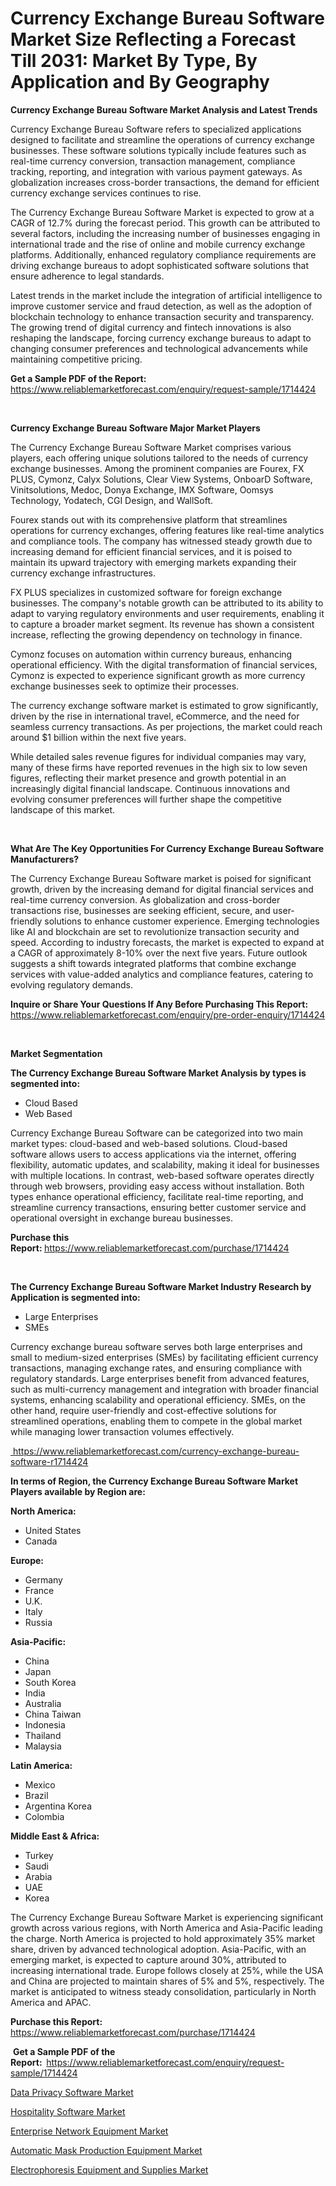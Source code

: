 <p><h1>Currency Exchange Bureau Software Market Size Reflecting a Forecast Till 2031: Market By Type, By Application and By Geography</h1></p><p><strong>Currency Exchange Bureau Software Market Analysis and Latest Trends</strong></p>
<p><p>Currency Exchange Bureau Software refers to specialized applications designed to facilitate and streamline the operations of currency exchange businesses. These software solutions typically include features such as real-time currency conversion, transaction management, compliance tracking, reporting, and integration with various payment gateways. As globalization increases cross-border transactions, the demand for efficient currency exchange services continues to rise.</p><p>The Currency Exchange Bureau Software Market is expected to grow at a CAGR of 12.7% during the forecast period. This growth can be attributed to several factors, including the increasing number of businesses engaging in international trade and the rise of online and mobile currency exchange platforms. Additionally, enhanced regulatory compliance requirements are driving exchange bureaus to adopt sophisticated software solutions that ensure adherence to legal standards.</p><p>Latest trends in the market include the integration of artificial intelligence to improve customer service and fraud detection, as well as the adoption of blockchain technology to enhance transaction security and transparency. The growing trend of digital currency and fintech innovations is also reshaping the landscape, forcing currency exchange bureaus to adapt to changing consumer preferences and technological advancements while maintaining competitive pricing.</p></p>
<p><strong>Get a Sample PDF of the Report:&nbsp;</strong> <a href="https://www.reliablemarketforecast.com/enquiry/request-sample/1714424?utm_campaign=1169&utm_medium=2&utm_source=Github&utm_content=ia&utm_term=22102024&utm_id=currency-exchange-bureau-software">https://www.reliablemarketforecast.com/enquiry/request-sample/1714424</a></p>
<p>&nbsp;</p>
<p><strong>Currency Exchange Bureau Software Major Market Players</strong></p>
<p><p>The Currency Exchange Bureau Software Market comprises various players, each offering unique solutions tailored to the needs of currency exchange businesses. Among the prominent companies are Fourex, FX PLUS, Cymonz, Calyx Solutions, Clear View Systems, OnboarD Software, Vinitsolutions, Medoc, Donya Exchange, IMX Software, Oomsys Technology, Yodatech, CGI Design, and WallSoft.</p><p>Fourex stands out with its comprehensive platform that streamlines operations for currency exchanges, offering features like real-time analytics and compliance tools. The company has witnessed steady growth due to increasing demand for efficient financial services, and it is poised to maintain its upward trajectory with emerging markets expanding their currency exchange infrastructures.</p><p>FX PLUS specializes in customized software for foreign exchange businesses. The company's notable growth can be attributed to its ability to adapt to varying regulatory environments and user requirements, enabling it to capture a broader market segment. Its revenue has shown a consistent increase, reflecting the growing dependency on technology in finance.</p><p>Cymonz focuses on automation within currency bureaus, enhancing operational efficiency. With the digital transformation of financial services, Cymonz is expected to experience significant growth as more currency exchange businesses seek to optimize their processes.</p><p>The currency exchange software market is estimated to grow significantly, driven by the rise in international travel, eCommerce, and the need for seamless currency transactions. As per projections, the market could reach around $1 billion within the next five years.</p><p>While detailed sales revenue figures for individual companies may vary, many of these firms have reported revenues in the high six to low seven figures, reflecting their market presence and growth potential in an increasingly digital financial landscape. Continuous innovations and evolving consumer preferences will further shape the competitive landscape of this market.</p></p>
<p>&nbsp;</p>
<p><strong>What Are The Key Opportunities For Currency Exchange Bureau Software Manufacturers?</strong></p>
<p><p>The Currency Exchange Bureau Software market is poised for significant growth, driven by the increasing demand for digital financial services and real-time currency conversion. As globalization and cross-border transactions rise, businesses are seeking efficient, secure, and user-friendly solutions to enhance customer experience. Emerging technologies like AI and blockchain are set to revolutionize transaction security and speed. According to industry forecasts, the market is expected to expand at a CAGR of approximately 8-10% over the next five years. Future outlook suggests a shift towards integrated platforms that combine exchange services with value-added analytics and compliance features, catering to evolving regulatory demands.</p></p>
<p><strong>Inquire or Share Your Questions If Any Before Purchasing This Report:</strong> <a href="https://www.reliablemarketforecast.com/enquiry/pre-order-enquiry/1714424?utm_campaign=1169&utm_medium=2&utm_source=Github&utm_content=ia&utm_term=22102024&utm_id=currency-exchange-bureau-software">https://www.reliablemarketforecast.com/enquiry/pre-order-enquiry/1714424</a></p>
<p>&nbsp;</p>
<p><strong>Market Segmentation</strong></p>
<p><strong>The Currency Exchange Bureau Software Market Analysis by types is segmented into:</strong></p>
<p><ul><li>Cloud Based</li><li>Web Based</li></ul></p>
<p><p>Currency Exchange Bureau Software can be categorized into two main market types: cloud-based and web-based solutions. Cloud-based software allows users to access applications via the internet, offering flexibility, automatic updates, and scalability, making it ideal for businesses with multiple locations. In contrast, web-based software operates directly through web browsers, providing easy access without installation. Both types enhance operational efficiency, facilitate real-time reporting, and streamline currency transactions, ensuring better customer service and operational oversight in exchange bureau businesses.</p></p>
<p><strong>Purchase this Report:&nbsp;</strong><a href="https://www.reliablemarketforecast.com/purchase/1714424?utm_campaign=1169&utm_medium=2&utm_source=Github&utm_content=ia&utm_term=22102024&utm_id=currency-exchange-bureau-software">https://www.reliablemarketforecast.com/purchase/1714424</a></p>
<p>&nbsp;</p>
<p><strong>The Currency Exchange Bureau Software Market Industry Research by Application is segmented into:</strong></p>
<p><ul><li>Large Enterprises</li><li>SMEs</li></ul></p>
<p><p>Currency exchange bureau software serves both large enterprises and small to medium-sized enterprises (SMEs) by facilitating efficient currency transactions, managing exchange rates, and ensuring compliance with regulatory standards. Large enterprises benefit from advanced features, such as multi-currency management and integration with broader financial systems, enhancing scalability and operational efficiency. SMEs, on the other hand, require user-friendly and cost-effective solutions for streamlined operations, enabling them to compete in the global market while managing lower transaction volumes effectively.</p></p>
<p><a href="https://www.reliablemarketforecast.com/currency-exchange-bureau-software-r1714424?utm_campaign=1169&utm_medium=2&utm_source=Github&utm_content=ia&utm_term=22102024&utm_id=currency-exchange-bureau-software">&nbsp;https://www.reliablemarketforecast.com/currency-exchange-bureau-software-r1714424</a></p>
<p><strong>In terms of Region, the Currency Exchange Bureau Software Market Players available by Region are:</strong></p>
<p>
    <p> <strong> North America: </strong>
        <ul>
            <li>United States</li>
            <li>Canada</li>
        </ul>
        </p> 
    <p> <strong> Europe: </strong>
        <ul>
            <li>Germany</li>
            <li>France</li>
            <li>U.K.</li>
            <li>Italy</li>
            <li>Russia</li>
        </ul>
        </p> 
    <p> <strong> Asia-Pacific: </strong>
        <ul>
            <li>China</li>
            <li>Japan</li>
            <li>South Korea</li>
            <li>India</li>
            <li>Australia</li>
            <li>China Taiwan</li>
            <li>Indonesia</li>
            <li>Thailand</li>
            <li>Malaysia</li>
        </ul>
        </p> 
    <p> <strong> Latin America: </strong>
        <ul>
            <li>Mexico</li>
            <li>Brazil</li>
            <li>Argentina Korea</li>
            <li>Colombia</li>
        </ul>
        </p> 
    <p> <strong> Middle East & Africa: </strong>
        <ul>
            <li>Turkey</li>
            <li>Saudi</li>
            <li>Arabia</li>
            <li>UAE</li>
            <li>Korea</li>
        </ul>
    </p>
    </p>
<p><p>The Currency Exchange Bureau Software Market is experiencing significant growth across various regions, with North America and Asia-Pacific leading the charge. North America is projected to hold approximately 35% market share, driven by advanced technological adoption. Asia-Pacific, with an emerging market, is expected to capture around 30%, attributed to increasing international trade. Europe follows closely at 25%, while the USA and China are projected to maintain shares of 5% and 5%, respectively. The market is anticipated to witness steady consolidation, particularly in North America and APAC.</p></p>
<p><strong>Purchase this Report: </strong><a href="https://www.reliablemarketforecast.com/purchase/1714424?utm_campaign=1169&utm_medium=2&utm_source=Github&utm_content=ia&utm_term=22102024&utm_id=currency-exchange-bureau-software">https://www.reliablemarketforecast.com/purchase/1714424</a></p>
<p>&nbsp;<strong>Get a Sample PDF of the Report:&nbsp;&nbsp;</strong><a href="https://www.reliablemarketforecast.com/enquiry/request-sample/1714424?utm_campaign=1169&utm_medium=2&utm_source=Github&utm_content=ia&utm_term=22102024&utm_id=currency-exchange-bureau-software">https://www.reliablemarketforecast.com/enquiry/request-sample/1714424</a></p>
<p><strong></strong></p>
<p><p><a href="https://www.linkedin.com/pulse/market-insights-global-data-privacy-software-forecast-innovation-pfaxc?utm_campaign=1169&utm_medium=2&utm_source=Github&utm_content=ia&utm_term=22102024&utm_id=currency-exchange-bureau-software">Data Privacy Software Market</a></p><p><a href="https://www.linkedin.com/pulse/global-hospitality-software-market-product-types-applications-regional-orr3c?utm_campaign=1169&utm_medium=2&utm_source=Github&utm_content=ia&utm_term=22102024&utm_id=currency-exchange-bureau-software">Hospitality Software Market</a></p><p><a href="https://issuu.com/reportprime-2/docs/enterprise-network-equipment-market_9c06b514100770?utm_campaign=1169&utm_medium=2&utm_source=Github&utm_content=ia&utm_term=22102024&utm_id=currency-exchange-bureau-software">Enterprise Network Equipment Market</a></p><p><a href="https://github.com/brittroma9i/Market-Research-Report-List-1/blob/main/automatic-mask-production-equipment-market.md?utm_campaign=1169&utm_medium=2&utm_source=Github&utm_content=ia&utm_term=22102024&utm_id=currency-exchange-bureau-software">Automatic Mask Production Equipment Market</a></p><p><a href="https://issuu.com/reportprime-2/docs/electrophoresis-equipment-and-suppl_0953ea68ab052e?utm_campaign=1169&utm_medium=2&utm_source=Github&utm_content=ia&utm_term=22102024&utm_id=currency-exchange-bureau-software">Electrophoresis Equipment and Supplies Market</a></p></p>